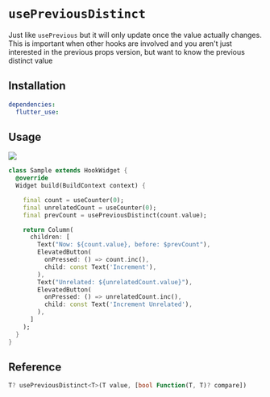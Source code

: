 # `usePreviousDistinct`

Just like `usePrevious` but it will only update once the value actually changes. This is important when other hooks are involved and you aren't just interested in the previous props version, but want to know the previous distinct value

## Installation

```yaml
dependencies:
  flutter_use: 
```

## Usage

[![](https://img.shields.io/badge/demo-%20%20%20%F0%9F%9A%80-green.svg)](https://wasabeef.github.io/flutter_use/#/use-previous-distinct)

```dart
class Sample extends HookWidget {
  @override
  Widget build(BuildContext context) {

    final count = useCounter(0);
    final unrelatedCount = useCounter(0);
    final prevCount = usePreviousDistinct(count.value);

    return Column(
      children: [
        Text("Now: ${count.value}, before: $prevCount"),
        ElevatedButton(
          onPressed: () => count.inc(),
          child: const Text('Increment'),
        ),
        Text("Unrelated: ${unrelatedCount.value}"),
        ElevatedButton(
          onPressed: () => unrelatedCount.inc(),
          child: const Text('Increment Unrelated'),
        ),
      ]
    );
  }
}
```

## Reference
```dart
T? usePreviousDistinct<T>(T value, [bool Function(T, T)? compare])
```
